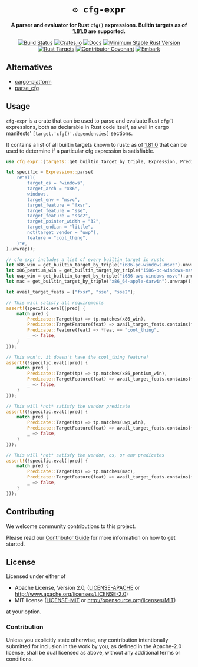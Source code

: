 <!-- markdownlint-disable no-inline-html first-line-heading -->

<div align="center">

# `⚙️ cfg-expr`

**A parser and evaluator for Rust `cfg()` expressions. Builtin targets as of [1.81.0] are supported.**

[![Build Status](https://github.com/EmbarkStudios/cfg-expr/workflows/CI/badge.svg)](https://github.com/EmbarkStudios/cfg-expr/actions?workflow=CI)
[![Crates.io](https://img.shields.io/crates/v/cfg-expr.svg)](https://crates.io/crates/cfg-expr)
[![Docs](https://docs.rs/cfg-expr/badge.svg)](https://docs.rs/cfg-expr)
[![Minimum Stable Rust Version](https://img.shields.io/badge/Rust%20MSRV-1.70.0-blue?color=fc8d62&logo=rust)](https://blog.rust-lang.org/2023/06/01/Rust-1.70.0.html)
[![Rust Targets](https://img.shields.io/badge/Rust%20Targets-1.81.0-blue.svg)](https://forge.rust-lang.org/release/platform-support.html)
[![Contributor Covenant](https://img.shields.io/badge/contributor%20covenant-v2.0%20adopted-ff69b4.svg)](CODE_OF_CONDUCT.md)
[![Embark](https://img.shields.io/badge/embark-open%20source-blueviolet.svg)](https://embark.dev)
</div>

## Alternatives

- [cargo-platform](https://crates.io/crates/cargo-platform)
- [parse_cfg](https://crates.io/crates/parse_cfg)

## Usage

`cfg-expr` is a crate that can be used to parse and evaluate Rust `cfg()` expressions, both as declarable in Rust code itself, as well in cargo manifests' `[target.'cfg()'.dependencies]` sections.

It contains a list of all builtin targets known to rustc as of [1.81.0] that can be used to determine if a particular cfg expression is satisfiable.

```rust
use cfg_expr::{targets::get_builtin_target_by_triple, Expression, Predicate};

let specific = Expression::parse(
    r#"all(
        target_os = "windows",
        target_arch = "x86",
        windows,
        target_env = "msvc",
        target_feature = "fxsr",
        target_feature = "sse",
        target_feature = "sse2",
        target_pointer_width = "32",
        target_endian = "little",
        not(target_vendor = "uwp"),
        feature = "cool_thing",
    )"#,
).unwrap();

// cfg_expr includes a list of every builtin target in rustc
let x86_win = get_builtin_target_by_triple("i686-pc-windows-msvc").unwrap();
let x86_pentium_win = get_builtin_target_by_triple("i586-pc-windows-msvc").unwrap();
let uwp_win = get_builtin_target_by_triple("i686-uwp-windows-msvc").unwrap();
let mac = get_builtin_target_by_triple("x86_64-apple-darwin").unwrap();

let avail_target_feats = ["fxsr", "sse", "sse2"];

// This will satisfy all requirements
assert!(specific.eval(|pred| {
    match pred {
        Predicate::Target(tp) => tp.matches(x86_win),
        Predicate::TargetFeature(feat) => avail_target_feats.contains(feat),
        Predicate::Feature(feat) => *feat == "cool_thing",
        _ => false,
    }
}));

// This won't, it doesn't have the cool_thing feature!
assert!(!specific.eval(|pred| {
    match pred {
        Predicate::Target(tp) => tp.matches(x86_pentium_win),
        Predicate::TargetFeature(feat) => avail_target_feats.contains(feat),
        _ => false,
    }
}));

// This will *not* satisfy the vendor predicate
assert!(!specific.eval(|pred| {
    match pred {
        Predicate::Target(tp) => tp.matches(uwp_win),
        Predicate::TargetFeature(feat) => avail_target_feats.contains(feat),
        _ => false,
    }
}));

// This will *not* satisfy the vendor, os, or env predicates
assert!(!specific.eval(|pred| {
    match pred {
        Predicate::Target(tp) => tp.matches(mac),
        Predicate::TargetFeature(feat) => avail_target_feats.contains(feat),
        _ => false,
    }
}));
```

## Contributing

We welcome community contributions to this project.

Please read our [Contributor Guide](CONTRIBUTING.md) for more information on how to get started.

## License

Licensed under either of

- Apache License, Version 2.0, ([LICENSE-APACHE](LICENSE-APACHE) or <http://www.apache.org/licenses/LICENSE-2.0>)
- MIT license ([LICENSE-MIT](LICENSE-MIT) or <http://opensource.org/licenses/MIT>)

at your option.

### Contribution

Unless you explicitly state otherwise, any contribution intentionally submitted for inclusion in the work by you, as defined in the Apache-2.0 license, shall be dual licensed as above, without any additional terms or conditions.

[1.81.0]: (https://forge.rust-lang.org/release/platform-support.html)
